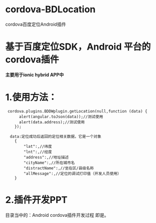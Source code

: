 # cordova-BDLocation
cordova百度定位Android插件

# 基于百度定位SDK，Android 平台的cordova插件
**主要用于ionic hybrid APP中**
# 1.使用方法：

```
 cordova.plugins.BDDWplugin.getLocation(null,function (data) {
      alert(angular.toJson(data));//测试使用
      alert(data.address);//测试使用
    });

  data:定位成功后返回的定位相关数据，它是一个对象
	{
		"lat":,//纬度
		"lnt":,//经度
		"address":,//地址描述
		"cityName":,//所在城市名
		"distractName":,//坐在区/县级名称
		"allMessage":,//定位的调试打印值（开发人员使用）
	}
```
# 2.插件开发PPT
目录当中的：Android cordova插件开发过程 即是。
